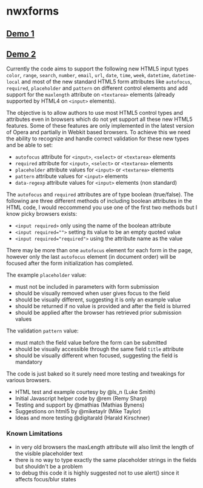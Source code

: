 # nwxforms



## [Demo 1](http://javascript.nwbox.com/nwxforms/test/html5forms.html)

## [Demo 2](http://javascript.nwbox.com/nwxforms/test/example1.html)
 

<p class="status">Currently the code aims to support the following new HTML5 input types
<code>color</code>, <code>range</code>, <code>search</code>, <code>number</code>, <code>email</code>,
<code>url</code>, <code>date</code>, <code>time</code>, <code>week</code>, <code>datetime</code>,
<code>datetime-local</code> and most of the new standard HTML5 form attributes like
<code>autofocus</code>, <code>required</code>, <code>placeholder</code> and <code>pattern</code>
on different control elements and add support for the <code>maxlength</code> attribute on
<code>&lt;textarea&gt;</code> elements (already supported by HTML4 on
<code>&lt;input&gt;</code> elements).</p>

<p>The objective is to allow authors to use most HTML5 control types and attributes even in browsers
which do not yet support all these new HTML5 features. Some of these features are only implemented
in the latest version of Opera and partially in Webkit based browsers. To achieve this we need the
ability to recognize and handle correct validation for these new types and be able to set:</p>

<ul>
  <li><code>autofocus</code> attribute for <code>&lt;input&gt;</code>, <code>&lt;select&gt;</code> or <code>&lt;textarea&gt;</code> elements</li>
  <li><code>required</code> attribute for <code>&lt;input&gt;</code>, <code>&lt;select&gt;</code> or <code>&lt;textarea&gt;</code> elements</li>
  <li><code>placeholder</code> attribute values for <code>&lt;input&gt;</code> or <code>&lt;textarea&gt;</code> elements</li>
  <li><code>pattern</code> attribute values for <code>&lt;input&gt;</code> elements</li>
  <li><code>data-regexp</code> attribute values for <code>&lt;input&gt;</code> elements (non standard)</li>
</ul>

<p>The <code>autofocus</code> and <code>required</code> attributes are of type boolean (true/false).
The following are three different methods of including boolean attributes in the HTML code, I
would reccommend you use one of the first two methods but I know picky browsers exists:</p>

<ul>
  <li><code>&lt;input required&gt;</code> only using the name of the boolean attribute</li>
  <li><code>&lt;input required=""&gt;</code> setting its value to be an empty quoted value</li>
  <li><code>&lt;input required="required"&gt;</code> using the attribute name as the value</li>
</ul>

<p>There may be more than one <code>autofocus</code> element for each form in the page, however
only the last <code>autofocus</code> element (in document order) will be focused after the
form initialization has completed.</p>

<p>The example <code>placeholder</code> value:</p>

<ul>
  <li>must not be included in parameters with form submission</li>
  <li>should be visually removed when user gives focus to the field</li>
  <li>should be visually different, suggesting it is only an example value</li>
  <li>should be returned if no value is provided and after the field is blurred</li>
  <li>should be applied after the browser has retrieved prior submission values</li>
</ul>

<p>The validation <code>pattern</code> value:</p>

<ul>
  <li>must match the field value before the form can be submitted</li>
  <li>should be visually accessible through the same field <code>title</code> attribute</li>
  <li>should be visually different when focused, suggesting the field is mandatory</li>
</ul>

<p>The code is just baked so it surely need more testing and tweakings for various browsers.</p>

<ul>
  <li>HTML test and example courtesy by @ls_n (Luke Smith)</li>
  <li>Initial Javascript helper code by @rem (Remy Sharp)</li>
  <li>Testing and support by @mathias (Mathias Bynens)</li>
  <li>Suggestions on html5 by @miketaylr (Mike Taylor)</li>
  <li>Ideas and more testing @digitarald (Harald Kirschner)</li>
</ul>

<h3>Known Limitations</h3>
<ul>
  <li>in very old browsers the maxLength attribute will also limit the length of the visible placeholder text</li>
  <li>there is no way to type exactly the same placeholder strings in the fields but shouldn't be a problem</li>
  <li>to debug this code it is highly suggested not to use alert() since it affects focus/blur states</li>
</ul>
